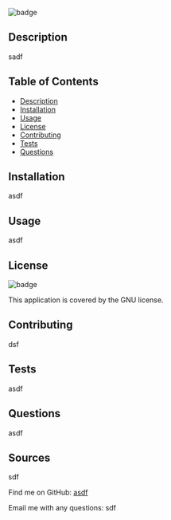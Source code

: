 

  
![badge](https://img.shields.io/badge/license-GNU-brightgreen)
## Description
sadf
## Table of Contents
- [Description](#description)
- [Installation](#installation)
- [Usage](#usage)
- [License](#license)
- [Contributing](#contributing)
- [Tests](#tests)
- [Questions](#questions)
## Installation
asdf
## Usage
asdf
## License
![badge](https://img.shields.io/badge/license-GNU-brightgreen)

This application is covered by the GNU license. 
## Contributing
dsf
## Tests
asdf
## Questions
asdf
## Sources
sdf

Find me on GitHub: [asdf](https://github.com/asdf)

Email me with any questions: sdf

    